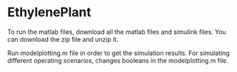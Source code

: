 # EthylenePlant

To run the matlab files, download all the matlab files and simulink files.
You can download the zip file and unzip it.

Run modelplotting.m file in order to get the simulation results.
For simulating different operating scenarios, changes booleans in the modelplotting.m file.
